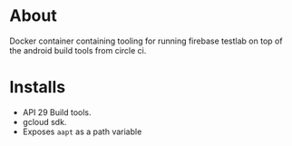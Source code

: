 # About
Docker container containing tooling for running firebase testlab on top of the android build tools from circle ci.

# Installs
* API 29 Build tools.
* gcloud sdk.
* Exposes `aapt` as a path variable
